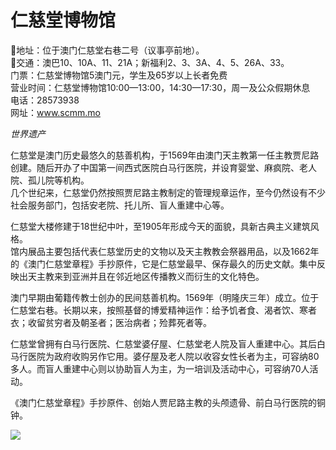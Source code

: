# 仁慈堂博物馆  
📍地址：位于澳门仁慈堂右巷二号（议事亭前地）。  
🚌交通：澳巴10、10A、11、21A；新福利2、3、3A、4、5、26A、33。  
门票：仁慈堂博物馆5澳门元，学生及65岁以上长者免费  
营业时间：仁慈堂博物馆10:00—13:00，14:30—17:30，周一及公众假期休息  
电话：28573938  
网址：<a href="http://www.scmm.mo" target="_blank">www.scmm.mo</a>  

*世界遗产*  

仁慈堂是澳门历史最悠久的慈善机构，于1569年由澳门天主教第一任主教贾尼路创建。随后开办了中国第一间西式医院白马行医院，并设育婴堂、麻疯院、老人院、孤儿院等机构。  
几个世纪来，仁慈堂仍然按照贾尼路主教制定的管理规章运作，至今仍然设有不少社会服务部门，包括安老院、托儿所、盲人重建中心等。  

仁慈堂大楼修建于18世纪中叶，至1905年形成今天的面貌，具新古典主义建筑风格。  
馆内展品主要包括代表仁慈堂历史的文物以及天主教教会祭器用品，以及1662年的《澳门仁慈堂章程》手抄原件，它是仁慈堂最早、保存最久的历史文献。集中反映出天主教来到亚洲并且在邻近地区传播教义而衍生的文化特色。  

澳门早期由葡籍传教士创办的民间慈善机构。1569年（明隆庆三年）成立。位于仁慈堂右巷。长期以来，按照基督的博爱精神运作：给予饥者食、渴者饮、寒者衣；收留贫穷者及朝圣者；医治病者；殓葬死者等。  

仁慈堂曾拥有白马行医院、仁慈堂婆仔屋、仁慈堂老人院及盲人重建中心。其后白马行医院为政府收购另作它用。婆仔屋及老人院以收容女性长者为主，可容纳80多人。而盲人重建中心则以协助盲人为主，为一培训及活动中心，可容纳70人活动。  

《澳门仁慈堂章程》手抄原件、创始人贾尼路主教的头颅遗骨、前白马行医院的铜钟。  

![](https://raw.gitmirror.com/szqq0512/Pic/main/img/202201212116433.png)  
